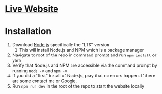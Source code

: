 # [Live Website](https://still-garden-41884.herokuapp.com/)

# Installation
1. Download [Node.js](https://nodejs.org/en/) specifically the "LTS" version
    1. This will install Node.js and NPM which is a package manager
2. Navigate to root of the repo in command prompt and run `npm install` or `yarn`
3. Verify that Node.js and NPM are accessible via the command prompt by running `node -v` and `npm -v`
4. If you did a "first" install of Node.js, pray that no errors happen. If there are some contact me or Google.
5. Run `npm run dev` in the root of the repo to start the website locally
